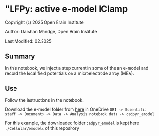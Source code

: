# "LFPy: active e-model IClamp

Copyright (c) 2025 Open Brain Institute

Author: Darshan Mandge, Open Brain Institute

Last Modified: 02.2025

## Summary
In this notebook, we inject a step current in soma of the an e-model and record the local field potentials on a microelectrode array (MEA).

## Use
Follow the instructions in the notebook.

Download the e-model folder from [here](https://openbraininstitute.sharepoint.com/:f:/s/OBI-Scientificstaff/Ei3QIGh3JFFHkRkY7LRyTpEBm8eUll7HGyusulkPavf5SA?e=7ihV8H) in OneDrive `OBI -> Scientific staff -> Documents -> Data -> Analysis notebook data -> cadpyr_emodel`

For this example, the downloaded folder `cadpyr_emodel` is kept here `./Cellular/emodels` of this repository
